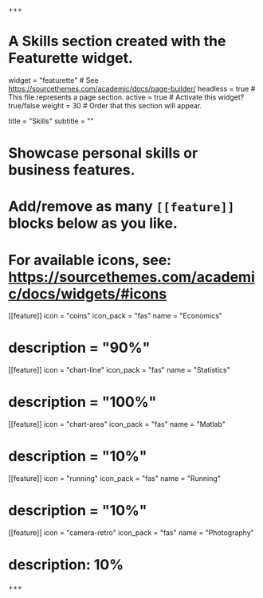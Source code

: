 +++
# A Skills section created with the Featurette widget.
widget = "featurette"  # See https://sourcethemes.com/academic/docs/page-builder/
headless = true  # This file represents a page section.
active = true  # Activate this widget? true/false
weight = 30  # Order that this section will appear.

title = "Skills"
subtitle = ""

# Showcase personal skills or business features.
# 
# Add/remove as many `[[feature]]` blocks below as you like.
# 
# For available icons, see: https://sourcethemes.com/academic/docs/widgets/#icons

[[feature]]
  icon = "coins"
  icon_pack = "fas"
  name = "Economics"
  # description = "90%"
  
[[feature]]
  icon = "chart-line"
  icon_pack = "fas"
  name = "Statistics"
  # description = "100%"  
  
[[feature]]
  icon = "chart-area"
  icon_pack = "fas"
  name = "Matlab"
  # description = "10%"


[[feature]]
  icon = "running"
  icon_pack = "fas"
  name = "Running"
  # description = "10%"
  
 [[feature]] 
  icon = "camera-retro"
  icon_pack = "fas"
  name = "Photography"
  # description: 10%
  
+++

